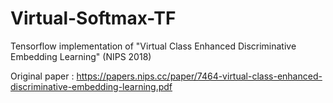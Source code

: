 # Virtual-Softmax-TF
Tensorflow implementation of "Virtual Class Enhanced Discriminative Embedding Learning" (NIPS 2018)

Original paper : https://papers.nips.cc/paper/7464-virtual-class-enhanced-discriminative-embedding-learning.pdf



